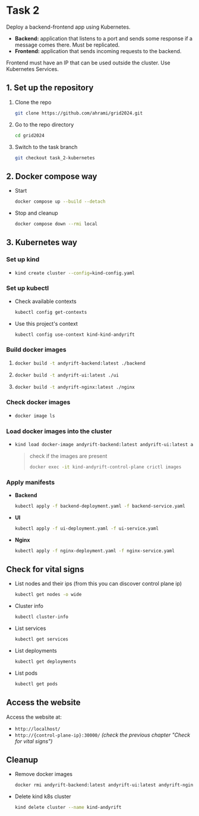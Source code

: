# Task 2

Deploy a backend-frontend app using Kubernetes. 

- __Backend:__ application that listens to a port and sends some response if a message comes there. Must be replicated.
- __Frontend:__ application that sends incoming requests to the backend.

Frontend must have an IP that can be used outside the cluster. Use Kubernetes Services. 

## 1. Set up the repository

1. Clone the repo
   ```sh
   git clone https://github.com/ahrami/grid2024.git
   ```
2. Go to the repo directory
   ```sh
   cd grid2024
   ```
3. Switch to the task branch
   ```sh
   git checkout task_2-kubernetes
   ```

## 2. Docker compose way

- Start
   ```sh
   docker compose up --build --detach
   ```

- Stop and cleanup
   ```sh
   docker compose down --rmi local
   ```

## 3. Kubernetes way

### Set up kind

-
   ```sh
   kind create cluster --config=kind-config.yaml
   ```

### Set up kubectl

- Check available contexts
   ```sh
   kubectl config get-contexts
   ```

- Use this project's context
   ```sh
   kubectl config use-context kind-kind-andyrift
   ```

### Build docker images

1.
   ```sh
   docker build -t andyrift-backend:latest ./backend
   ```
2.
   ```sh
   docker build -t andyrift-ui:latest ./ui
   ```
3.
   ```sh
   docker build -t andyrift-nginx:latest ./nginx
   ```

### Check docker images

-
   ```sh
   docker image ls
   ```

### Load docker images into the cluster

-
   ```sh
   kind load docker-image andyrift-backend:latest andyrift-ui:latest andyrift-nginx:latest --name kind-andyrift
   ```

   > check if the images are present<br>
   > ```sh
   > docker exec -it kind-andyrift-control-plane crictl images
   > ```

### Apply manifests

- __Backend__
   ```sh
   kubectl apply -f backend-deployment.yaml -f backend-service.yaml
   ```

- __UI__
   ```sh
   kubectl apply -f ui-deployment.yaml -f ui-service.yaml
   ```

- __Nginx__
   ```sh
   kubectl apply -f nginx-deployment.yaml -f nginx-service.yaml
   ``` 

## Check for vital signs

- List nodes and their ips (from this you can discover control plane ip)
   ```sh
   kubectl get nodes -o wide
   ```

- Cluster info
   ```sh
   kubectl cluster-info
   ```

- List services
   ```sh
   kubectl get services
   ```

- List deployments
   ```sh
   kubectl get deployments
   ```

- List pods
   ```sh
   kubectl get pods
   ```

## Access the website

Access the website at:

 - `http://localhost/`
 - `http://{control-plane-ip}:30000/` _(check the previous chapter "Check for vital signs")_

## Cleanup

- Remove docker images
   ```sh
   docker rmi andyrift-backend:latest andyrift-ui:latest andyrift-nginx:latest
   ```

- Delete kind k8s cluster
   ```sh
   kind delete cluster --name kind-andyrift
   ```